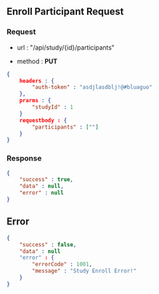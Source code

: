 ## Enroll Participant Request


### Request

- url : "/api/study/{id}/participants"

- method : **PUT**

```json
{
    headers : {
        "auth-token" : "asdjlasdblj!@#bluaguo"
    },
    prarms : {
        "studyId" : 1
    }
    requestbody : {
        "participants" : [""]
    }
}
```

### Response

```json
{
    "success" : true,
    "data" : null,
    "error" : null
}
```

## Error 

```json
{
    "success" : false,
    "data" : null
    "error" : {
        "errorCode" : 1001,
        "message" : "Study Enroll Error!"
    }
}

```